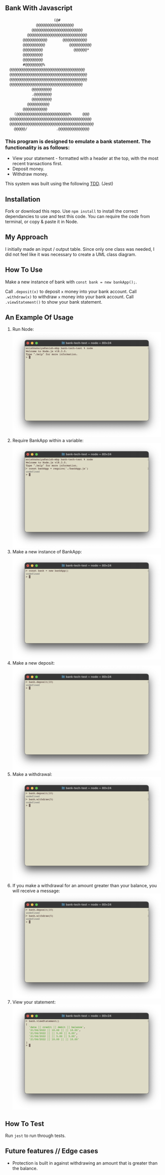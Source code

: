 ## Bank With Javascript
```
                      (@#                                              
              @@@@@@@@@@@@@@@@@                                       
            @@@@@@@@@@@@@@@@@@@@@@@                                    
          @@@@@@@@@@@@@@@@@@@@@@@@@@@                                  
        @@@@@@@@@@@       @@@@@@@@@@@                                 
        @@@@@@@@@@           @@@@@@@@@@                                
        @@@@@@@@@              @@@@@@*                                 
        @@@@@@@@@                                                      
        @@@@@@@@@                                                     
        #@@@@@@@@%                                                    
  @@@@@@@@@@@@@@@@@@@@@@@@@@@@@@@@@@                                   
  @@@@@@@@@@@@@@@@@@@@@@@@@@@@@@@@@@@                                  
  @@@@@@@@@@@@@@@@@@@@@@@@@@@@@@@@@@@                                  
  @@@@@@@@@@@@@@@@@@@@@@@@@@@@@@@@@                                   
            @@@@@@@@@                                                  
            .@@@@@@@@                                                  
            @@@@@@@@@                                                  
          @@@@@@@@@@                                                   
        @@@@@@@@@@@                                                    
    (@@@@@@@@@@@@@@@@@@@@@@@@%     @@@                                 
  @@@@@@@@@@@@@@@@@@@@@@@@@@@@@@@@@@@@@                                
  @@@@@@@@@@@@@@@@@@@@@@@@@@@@@@@@@@@@@@                              
    @@@@@/             .@@@@@@@@@@@@@@ 
```
### This program is designed to emulate a bank statement. The functionality is as follows:

* View your statement - formatted with a header at the top, with the most recent transactions first.
* Deposit money.
* Withdraw money.

This system was built using the following [TDD](https://en.wikipedia.org/wiki/Test-driven_development#:~:text=Test%2Ddriven%20development%20(TDD),software%20against%20all%20test%20cases.). (Jest)

## Installation
Fork or download this repo.
Use `npm install` to install the correct dependancies to use and test this code. You can require the code from terminal, or copy & paste it in Node.

## My Approach
I initially made an input / output table. Since only one class was needed, I did not feel like it was necessary to create a UML class diagram.

## How To Use
Make a new instance of bank with `const bank = new bankApp();`.

Call `.deposit(x)` to deposit `x` money into your bank account.
Call `.withdraw(x)` to withdraw `x` money into your bank account.
Call `.viewStatement()` to show your bank statement.

## An Example Of Usage
1. Run Node:
![run node in terminal](images/1-run-Node.png)
2. Require BankApp within a variable:
![require bank app](images/2-require-bankApp.png)
3. Make a new instance of BankApp:
![new instance of bank app](images/4-make-new-bankapp-var-in-node.png)
4. Make a new deposit:
![deposit money into bank](images/3-Deposit.png)
5. Make a withdrawal:
![make a withdrawal](images/7-Wtihdraw-after-deposit.png)
6. If you make a withdrawal for an amount greater than your balance, you will receive a message:
![withdrawal error message](images/7-Wtihdraw-after-deposit.png)
7. View your statement:
![view statement](images/5-View-statement.png)


## How To Test
Run `jest` to run through tests.

## Future features // Edge cases
* Protection is built in against withdrawing an amount that is greater than the balance.

